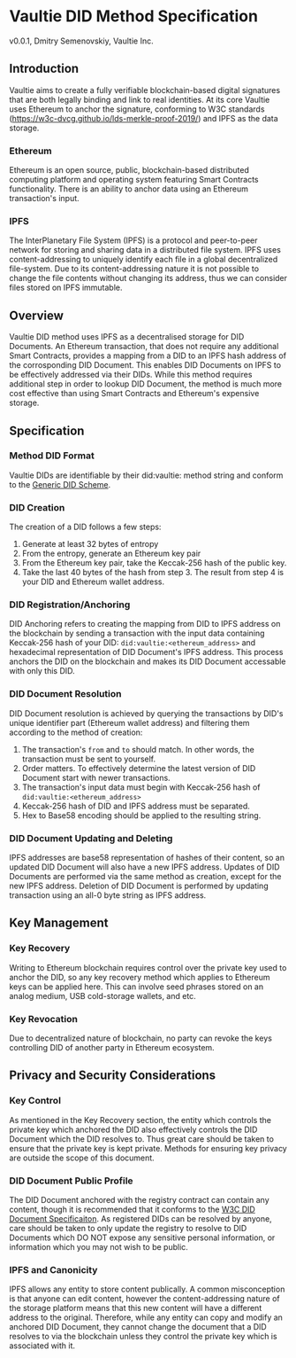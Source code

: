 
# Vaultie DID Method Specification
v0.0.1, Dmitry Semenovskiy, Vaultie Inc.
## Introduction
Vaultie aims to create a fully verifiable blockchain-based digital signatures that are both legally binding and link to real identities. At its core Vaultie uses Ethereum to anchor the signature, conforming to W3C standards (https://w3c-dvcg.github.io/lds-merkle-proof-2019/) and IPFS as the data storage.
### Ethereum
Ethereum is an open source, public, blockchain-based distributed computing platform and operating system featuring Smart Contracts functionality. There is an ability to anchor data using an Ethereum transaction's input.
### IPFS
The InterPlanetary File System (IPFS) is a protocol and peer-to-peer network for storing and sharing data in a distributed file system. IPFS uses content-addressing to uniquely identify each file in a global decentralized file-system. Due to its content-addressing nature it is not possible to change the file contents without changing its address, thus we can consider files stored on IPFS immutable.
## Overview
Vaultie DID method uses IPFS as a decentralised storage for DID Documents. An Ethereum transaction, that does not require any additional Smart Contracts, provides a mapping from a DID to an IPFS hash address of the corrosponding DID Document. This enables DID Documents on IPFS to be effectively addressed via their DIDs. While this method requires additional step in order to lookup DID Document, the method is much more cost effective than using Smart Contracts and Ethereum's expensive storage.
## Specification
### Method DID Format
Vaultie DIDs are identifiable by their did\:vaultie: method string and conform to the [Generic DID Scheme](https://w3c-ccg.github.io/did-spec/#the-generic-did-scheme).
### DID Creation
The creation of a DID follows a few steps:
1. Generate at least 32 bytes of entropy
2. From the entropy, generate an Ethereum key pair
3. From the Ethereum key pair, take the Keccak-256 hash of the public key.
4. Take the last 40 bytes of the hash from step 3.
The result from step 4 is your DID and Ethereum wallet address.
### DID Registration/Anchoring
DID Anchoring refers to creating the mapping from DID to IPFS address on the blockchain by sending a transaction with the input data containing Keccak-256 hash of your DID: `did:vaultie:<ethereum_address>` and hexadecimal representation of DID Document's IPFS address.
This process anchors the DID on the blockchain and makes its DID Document accessable with only this DID.
### DID Document Resolution
DID Document resolution is achieved by querying the transactions by DID's unique identifier part (Ethereum wallet address) and filtering them according to the method of creation:
1. The transaction's `from` and `to` should match. In other words, the transaction must be sent to yourself.
2. Order matters. To effectively determine the latest version of DID Document start with newer transactions.
3. The transaction's input data must begin with Keccak-256 hash of `did:vaultie:<ethereum_address>`
4. Keccak-256 hash of DID and IPFS address must be separated.
5. Hex to Base58 encoding should be applied to the resulting string.
### DID Document Updating and Deleting
IPFS addresses are base58 representation of hashes of their content, so an updated DID Document will also have a new IPFS address.
Updates of DID Documents are performed via the same method as creation, except for the new IPFS address.
Deletion of DID Document is performed by updating transaction using an all-0 byte string as IPFS address.
## Key Management
### Key Recovery
Writing to Ethereum blockchain requires control over the private key used to anchor the DID, so any key recovery method which applies to Ethereum keys can be applied here. This can involve seed phrases stored on an analog medium, USB cold-storage wallets, and etc.
### Key Revocation
Due to decentralized nature of blockchain, no party can revoke the keys controlling DID of another party in Ethereum ecosystem.
## Privacy and Security Considerations
### Key Control
As mentioned in the Key Recovery section, the entity which controls the private key which anchored the DID also effectively controls the DID Document which the DID resolves to. Thus great care should be taken to ensure that the private key is kept private. Methods for ensuring key privacy are outside the scope of this document.
### DID Document Public Profile
The DID Document anchored with the registry contract can contain any content, though it is recommended that it conforms to the [W3C DID Document Specificaiton](https://w3c-ccg.github.io/did-spec/#did-documents). As registered DIDs can be resolved by anyone, care should be taken to only update the registry to resolve to DID Documents which DO NOT expose any sensitive personal information, or information which you may not wish to be public.
### IPFS and Canonicity
IPFS allows any entity to store content publically. A common misconception is that anyone can edit content, however the content-addressing nature of the storage platform means that this new content will have a different address to the original. Therefore, while any entity can copy and modify an anchored DID Document, they cannot change the document that a DID resolves to via the blockchain unless they control the private key which is associated with it.
